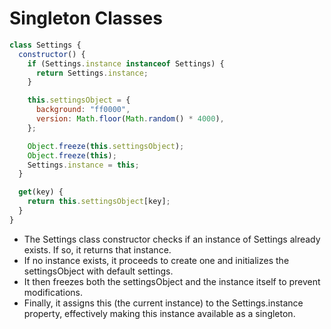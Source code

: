 # Singleton Classes

```js
class Settings {
  constructor() {
    if (Settings.instance instanceof Settings) {
      return Settings.instance;
    }

    this.settingsObject = {
      background: "ff0000",
      version: Math.floor(Math.random() * 4000),
    };

    Object.freeze(this.settingsObject);
    Object.freeze(this);
    Settings.instance = this;
  }

  get(key) {
    return this.settingsObject[key];
  }
}

```

- The Settings class constructor checks if an instance of Settings already exists. If so, it returns that instance.
- If no instance exists, it proceeds to create one and initializes the settingsObject with default settings.
- It then freezes both the settingsObject and the instance itself to prevent modifications.
- Finally, it assigns this (the current instance) to the Settings.instance property, effectively making this instance available as a singleton.
